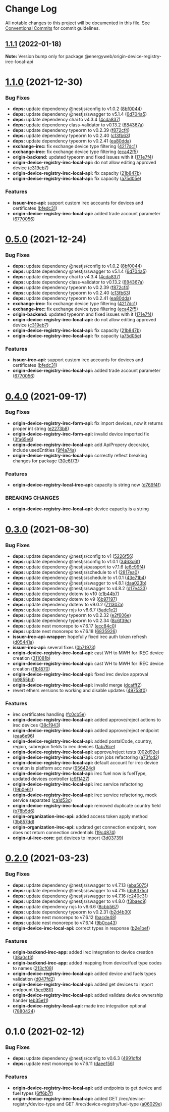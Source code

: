 # Change Log

All notable changes to this project will be documented in this file.
See [Conventional Commits](https://conventionalcommits.org) for commit guidelines.

## [1.1.1](https://github.com/energywebfoundation/origin/compare/@energyweb/origin-device-registry-irec-local-api@1.1.0...@energyweb/origin-device-registry-irec-local-api@1.1.1) (2022-01-18)

**Note:** Version bump only for package @energyweb/origin-device-registry-irec-local-api





# [1.1.0](https://github.com/energywebfoundation/origin/compare/@energyweb/origin-device-registry-irec-local-api@0.4.0...@energyweb/origin-device-registry-irec-local-api@1.1.0) (2021-12-30)


### Bug Fixes

* **deps:** update dependency @nestjs/config to v1.0.2 ([8bf0044](https://github.com/energywebfoundation/origin/commit/8bf0044caab0b59fd6a7f1de6be03fd55c692f8d))
* **deps:** update dependency @nestjs/swagger to v5.1.4 ([6d704a5](https://github.com/energywebfoundation/origin/commit/6d704a56e59550e9076cbf42151045e29579ef88))
* **deps:** update dependency chai to v4.3.4 ([4cda837](https://github.com/energywebfoundation/origin/commit/4cda8376255385f0b8dddbfbbd4652ea36f43c83))
* **deps:** update dependency class-validator to v0.13.2 ([684367a](https://github.com/energywebfoundation/origin/commit/684367a560a8ef40fc7703aaae697c622ef2fbe6))
* **deps:** update dependency typeorm to v0.2.39 ([f872cf4](https://github.com/energywebfoundation/origin/commit/f872cf445f18e8e9686b973dbf7c36e8f08cca17))
* **deps:** update dependency typeorm to v0.2.40 ([c13fb63](https://github.com/energywebfoundation/origin/commit/c13fb6371a005bed3c43771f073eda88020947cd))
* **deps:** update dependency typeorm to v0.2.41 ([ea80dda](https://github.com/energywebfoundation/origin/commit/ea80dda9f029703602a50c874992ca894edf3245))
* **exchange-irec:** fix exchange device type filtering ([4217dc1](https://github.com/energywebfoundation/origin/commit/4217dc1a229b86f213d308757f22bf3fd9f6e6e0))
* **exchange-irec:** fix exchange device type filtering ([eca42f5](https://github.com/energywebfoundation/origin/commit/eca42f56aeeab4dac35d2e910cff48abc0dcb6b0))
* **origin-backend:** updated typeorm and fixed issues with it ([171e7f4](https://github.com/energywebfoundation/origin/commit/171e7f48f374f74e3aec2d99d4d1762e3805d0f5))
* **origin-device-registry-irec-local-api:** do not allow editing approved device ([c319eb7](https://github.com/energywebfoundation/origin/commit/c319eb714fb00134e0109ded39c432852cd44f1f))
* **origin-device-registry-irec-local-api:** fix capacity ([21b847b](https://github.com/energywebfoundation/origin/commit/21b847b7166641ec0e5e3ffb186a20047213b797))
* **origin-device-registry-irec-local-api:** fix capacity ([a75d05e](https://github.com/energywebfoundation/origin/commit/a75d05e58135367f04ba85b189e0e26570bc2004))


### Features

* **issuer-irec-api:** support custom irec accounts for devices and certificates ([bfedc31](https://github.com/energywebfoundation/origin/commit/bfedc31788a4bbd8d700225e5376e4a714333dba))
* **origin-device-registry-irec-local-api:** added trade account parameter ([6770056](https://github.com/energywebfoundation/origin/commit/67700564538b62c319b90b803e0b7286b72fc9c5))





# [0.5.0](https://github.com/energywebfoundation/origin/compare/@energyweb/origin-device-registry-irec-local-api@0.4.0...@energyweb/origin-device-registry-irec-local-api@0.5.0) (2021-12-24)


### Bug Fixes

* **deps:** update dependency @nestjs/config to v1.0.2 ([8bf0044](https://github.com/energywebfoundation/origin/commit/8bf0044caab0b59fd6a7f1de6be03fd55c692f8d))
* **deps:** update dependency @nestjs/swagger to v5.1.4 ([6d704a5](https://github.com/energywebfoundation/origin/commit/6d704a56e59550e9076cbf42151045e29579ef88))
* **deps:** update dependency chai to v4.3.4 ([4cda837](https://github.com/energywebfoundation/origin/commit/4cda8376255385f0b8dddbfbbd4652ea36f43c83))
* **deps:** update dependency class-validator to v0.13.2 ([684367a](https://github.com/energywebfoundation/origin/commit/684367a560a8ef40fc7703aaae697c622ef2fbe6))
* **deps:** update dependency typeorm to v0.2.39 ([f872cf4](https://github.com/energywebfoundation/origin/commit/f872cf445f18e8e9686b973dbf7c36e8f08cca17))
* **deps:** update dependency typeorm to v0.2.40 ([c13fb63](https://github.com/energywebfoundation/origin/commit/c13fb6371a005bed3c43771f073eda88020947cd))
* **deps:** update dependency typeorm to v0.2.41 ([ea80dda](https://github.com/energywebfoundation/origin/commit/ea80dda9f029703602a50c874992ca894edf3245))
* **exchange-irec:** fix exchange device type filtering ([4217dc1](https://github.com/energywebfoundation/origin/commit/4217dc1a229b86f213d308757f22bf3fd9f6e6e0))
* **exchange-irec:** fix exchange device type filtering ([eca42f5](https://github.com/energywebfoundation/origin/commit/eca42f56aeeab4dac35d2e910cff48abc0dcb6b0))
* **origin-backend:** updated typeorm and fixed issues with it ([171e7f4](https://github.com/energywebfoundation/origin/commit/171e7f48f374f74e3aec2d99d4d1762e3805d0f5))
* **origin-device-registry-irec-local-api:** do not allow editing approved device ([c319eb7](https://github.com/energywebfoundation/origin/commit/c319eb714fb00134e0109ded39c432852cd44f1f))
* **origin-device-registry-irec-local-api:** fix capacity ([21b847b](https://github.com/energywebfoundation/origin/commit/21b847b7166641ec0e5e3ffb186a20047213b797))
* **origin-device-registry-irec-local-api:** fix capacity ([a75d05e](https://github.com/energywebfoundation/origin/commit/a75d05e58135367f04ba85b189e0e26570bc2004))


### Features

* **issuer-irec-api:** support custom irec accounts for devices and certificates ([bfedc31](https://github.com/energywebfoundation/origin/commit/bfedc31788a4bbd8d700225e5376e4a714333dba))
* **origin-device-registry-irec-local-api:** added trade account parameter ([6770056](https://github.com/energywebfoundation/origin/commit/67700564538b62c319b90b803e0b7286b72fc9c5))





# [0.4.0](https://github.com/energywebfoundation/origin/compare/@energyweb/origin-device-registry-irec-local-api@0.3.0...@energyweb/origin-device-registry-irec-local-api@0.4.0) (2021-09-17)


### Bug Fixes

* **origin-device-registry-irec-form-api:** fix import devices, now it returns proper int string ([e2273b8](https://github.com/energywebfoundation/origin/commit/e2273b828cbe9bdf15ed2b65029b724f4d830950))
* **origin-device-registry-irec-form-api:** invalid device imported fix ([3fa65e6](https://github.com/energywebfoundation/origin/commit/3fa65e645294b6d9f11f35e4b5b08793c4a04258))
* **origin-device-registry-irec-local-api:** add ApiPropery decorator, include usedEntities ([9f4a74a](https://github.com/energywebfoundation/origin/commit/9f4a74ab3540c81a68905518272c59f8cb229ce5))
* **origin-device-registry-irec-local-api:** correctly reflect breaking changes for package ([30e6f73](https://github.com/energywebfoundation/origin/commit/30e6f731dfe0d0c788be8a45be57a334d28fc6b1))


### Features

* **origin-device-registry-local-irec-api:** capacity is string now ([d769f4f](https://github.com/energywebfoundation/origin/commit/d769f4fc0bd89c3bfe2a077db3f47006c9f6cc33))


### BREAKING CHANGES

* **origin-device-registry-irec-local-api:** device capacity is a string





# [0.3.0](https://github.com/energywebfoundation/origin/compare/@energyweb/origin-device-registry-irec-local-api@0.2.0...@energyweb/origin-device-registry-irec-local-api@0.3.0) (2021-08-30)


### Bug Fixes

* **deps:** update dependency @nestjs/config to v1 ([5226f56](https://github.com/energywebfoundation/origin/commit/5226f56898771fc093590bc0f337296496e945ba))
* **deps:** update dependency @nestjs/config to v1.0.1 ([3463c6f](https://github.com/energywebfoundation/origin/commit/3463c6f197398c159e88b078a9b8581c5f450429))
* **deps:** update dependency @nestjs/passport to v7.1.6 ([e6c99f4](https://github.com/energywebfoundation/origin/commit/e6c99f47c789a30ba3c73969854ebe956838b3be))
* **deps:** update dependency @nestjs/schedule to v1 ([2817ea0](https://github.com/energywebfoundation/origin/commit/2817ea077d2e2c9cd5eb96f5120c204e5b509cb6))
* **deps:** update dependency @nestjs/schedule to v1.0.1 ([43e71b4](https://github.com/energywebfoundation/origin/commit/43e71b464331fb32c38a0937c17aa297e6d4e363))
* **deps:** update dependency @nestjs/swagger to v4.8.1 ([daa023b](https://github.com/energywebfoundation/origin/commit/daa023bdcd20b78aa3dd8af966c8127b57b9d9ad))
* **deps:** update dependency @nestjs/swagger to v4.8.2 ([d17e433](https://github.com/energywebfoundation/origin/commit/d17e433f1fa2a07ea50bd26b423652670436c6ae))
* **deps:** update dependency dotenv to v10 ([c1b44b7](https://github.com/energywebfoundation/origin/commit/c1b44b765b65c94129fb8be7131236de326fac45))
* **deps:** update dependency dotenv to v9 ([6b97197](https://github.com/energywebfoundation/origin/commit/6b971972a5633ba0417c746256d28b96e582028d))
* **deps:** update dependency dotenv to v9.0.2 ([711307a](https://github.com/energywebfoundation/origin/commit/711307a49b0a8a18879fcc80b6127708c2b0953d))
* **deps:** update dependency rxjs to v6.6.7 ([5adc1e2](https://github.com/energywebfoundation/origin/commit/5adc1e219b360b4e3a28e037a1461f5719329cfd))
* **deps:** update dependency typeorm to v0.2.32 ([e2f606e](https://github.com/energywebfoundation/origin/commit/e2f606ee89aec9a5db84138b8df369a0561e08b1))
* **deps:** update dependency typeorm to v0.2.34 ([8c6f39c](https://github.com/energywebfoundation/origin/commit/8c6f39cffcce4cc3d6c3b65daa1a1a883e41aaac))
* **deps:** update nest monorepo to v7.6.17 ([ecc84c0](https://github.com/energywebfoundation/origin/commit/ecc84c0ce3d2d2e47ebe7c667d53adbc6fdd9f6b))
* **deps:** update nest monorepo to v7.6.18 ([6835926](https://github.com/energywebfoundation/origin/commit/6835926dff7764d275b2006084e344c37948b7fa))
* **issuer-irec-api-wrapper:** hopefully fixed irec auth token refresh ([d05441a](https://github.com/energywebfoundation/origin/commit/d05441aaf83506dd3859e12ae955346fd113beb2))
* **issuer-irec-api:** several fixes ([0b71973](https://github.com/energywebfoundation/origin/commit/0b7197317be96dbc21c57ef555793b19e60eef05))
* **origin-device-registry-irec-local-api:** cast WH to MWH for IREC device creation ([311081b](https://github.com/energywebfoundation/origin/commit/311081ba538e84dc397446c38e3b077b9c009fe4))
* **origin-device-registry-irec-local-api:** cast WH to MWH for IREC device creation ([f1b1870](https://github.com/energywebfoundation/origin/commit/f1b18707b7d6e79fe1e5cebc74e892038c8cd5b7))
* **origin-device-registry-irec-local-api:** fixed irec device approval ([b9855bd](https://github.com/energywebfoundation/origin/commit/b9855bd235d73b2e036975ea944e46969c85ac4c))
* **origin-device-registry-irec-local-api:** invalid merge ([dcafff2](https://github.com/energywebfoundation/origin/commit/dcafff2d0b8344f921b926c4016b5776ed4005e3))
* revert ethers versions to working and disable updates ([49753f0](https://github.com/energywebfoundation/origin/commit/49753f0aed3f5e32e861b7bbe1d4a85bd900dce9))


### Features

* irec certificates handling ([fc0cb5e](https://github.com/energywebfoundation/origin/commit/fc0cb5e50c4acff4e16becf1d8d02ff628050c93))
* **origin-device-registry-irec-local-api:** added approve/reject actions to irec devices ([38c1943](https://github.com/energywebfoundation/origin/commit/38c1943ceb23753d724cc4673445db6c7dd04780))
* **origin-device-registry-irec-local-api:** added approve/reject endpoint ([eaa6e96](https://github.com/energywebfoundation/origin/commit/eaa6e9692dd88e9cb926c6986216301407ef8e7d))
* **origin-device-registry-irec-local-api:** added postalCode, country, region, subregion fields to irec devices ([1ab76ce](https://github.com/energywebfoundation/origin/commit/1ab76ce67d2292532dc997cc680c7812c18e1b06))
* **origin-device-registry-irec-local-api:** approve/reject tests ([002d92e](https://github.com/energywebfoundation/origin/commit/002d92e8d4bf0ca099e8ec4bf8e8d8884c645f2e))
* **origin-device-registry-irec-local-api:** cron jobs refactoring ([a73fcd2](https://github.com/energywebfoundation/origin/commit/a73fcd269aea2569e369f6955eea65c82ef58943))
* **origin-device-registry-irec-local-api:** default account for irec device creation is platform acc now ([956424d](https://github.com/energywebfoundation/origin/commit/956424deb7168514a064803887e24d6042dbc89a))
* **origin-device-registry-irec-local-api:** irec fuel now is fuelType, updated devices controller ([c9f1427](https://github.com/energywebfoundation/origin/commit/c9f1427ee760a21da14ab73da40c2de2c64c5a70))
* **origin-device-registry-irec-local-api:** irec service refactoring ([19b0e61](https://github.com/energywebfoundation/origin/commit/19b0e6182dc07da07dc37b03d7683236a4a9ab6f))
* **origin-device-registry-irec-local-api:** irec service refactoring, mock service separated ([ca1d53c](https://github.com/energywebfoundation/origin/commit/ca1d53c81f28ac6db3d3e778bf89e66517e68fd2))
* **origin-device-registry-irec-local-api:** removed duplicate country field ([b78b5d6](https://github.com/energywebfoundation/origin/commit/b78b5d60e813edc0dd596f900e48683141c91537))
* **origin-organization-irec-api:** added access token apply method ([3b857dd](https://github.com/energywebfoundation/origin/commit/3b857ddfdb31e7b009950af3121d3b8141fcc204))
* **origin-organization-irec-api:** updated get connection endpoint, now does not return connection credentials ([19c4874](https://github.com/energywebfoundation/origin/commit/19c48740c6fbd8cf2fc65f632d3269c07cc5cf16))
* **origin-ui-irec-core:** get devices to import ([3d03739](https://github.com/energywebfoundation/origin/commit/3d0373965167208dd3d09125ebd88bd57c1bf364))





# [0.2.0](https://github.com/energywebfoundation/origin/compare/@energyweb/origin-device-registry-irec-local-api@0.1.0...@energyweb/origin-device-registry-irec-local-api@0.2.0) (2021-03-23)


### Bug Fixes

* **deps:** update dependency @nestjs/swagger to v4.7.13 ([eba5075](https://github.com/energywebfoundation/origin/commit/eba5075f1578f2ae9d382cc4a955487eaa50d3bb))
* **deps:** update dependency @nestjs/swagger to v4.7.15 ([d58375c](https://github.com/energywebfoundation/origin/commit/d58375c74ffc3de71381e7bab7d65b5040340f6d))
* **deps:** update dependency @nestjs/swagger to v4.7.16 ([c240c31](https://github.com/energywebfoundation/origin/commit/c240c31cba4af09d322426ef09e80e89ea561f5d))
* **deps:** update dependency @nestjs/swagger to v4.8.0 ([f3baec9](https://github.com/energywebfoundation/origin/commit/f3baec98c786542549f87b0d5f2e8c3d425ea638))
* **deps:** update dependency rxjs to v6.6.6 ([8cbb567](https://github.com/energywebfoundation/origin/commit/8cbb567986449af7be85aab7fde3ea0eff6d3490))
* **deps:** update dependency typeorm to v0.2.31 ([b2d4b30](https://github.com/energywebfoundation/origin/commit/b2d4b30d90985597a1b55fb25860b5259769cffc))
* **deps:** update nest monorepo to v7.6.12 ([bacde48](https://github.com/energywebfoundation/origin/commit/bacde48160b73749f5e476b73bbafcef55902aba))
* **deps:** update nest monorepo to v7.6.14 ([9b0ca43](https://github.com/energywebfoundation/origin/commit/9b0ca4312c548681e752ba0e49d0a5a03350ae2e))
* **origin-device-irec-local-api:** correct types in response ([b2e1bef](https://github.com/energywebfoundation/origin/commit/b2e1bef45a2bea9192c45aafdc196a0dc92d5d89))


### Features

* **origin-backend-irec-app:** added irec integration to device creation ([38a0cf3](https://github.com/energywebfoundation/origin/commit/38a0cf36741503f08fec58a795fcf1d3f985b0d8))
* **origin-backend-irec-app:** added mapping from device/fuel type codes to names ([213cf08](https://github.com/energywebfoundation/origin/commit/213cf083be0317795a299c6e492962573a13bba7))
* **origin-device-registry-irec-local-api:** added device and fuels types validation ([d047fd2](https://github.com/energywebfoundation/origin/commit/d047fd21c2ba3fe9559d8fc88e8992f6705ff83e))
* **origin-device-registry-irec-local-api:** added get devices to import endpount ([5ec98ff](https://github.com/energywebfoundation/origin/commit/5ec98ffb3676524b74f1a608c66accc15a21c833))
* **origin-device-registry-irec-local-api:** added validate device ownership hander ([eb35e11](https://github.com/energywebfoundation/origin/commit/eb35e1103048bbca16414a5ad8a62c0f8c9baa10))
* **origin-device-registry-local-api:** made irec integration optional ([7880424](https://github.com/energywebfoundation/origin/commit/78804244f4917cd9dd0bcadb5e7d36a6cb17ae6e))





# 0.1.0 (2021-02-12)


### Bug Fixes

* **deps:** update dependency @nestjs/config to v0.6.3 ([4991dfb](https://github.com/energywebfoundation/origin/commit/4991dfb918ce7efb6d0a8bd72a011c825b3aec46))
* **deps:** update nest monorepo to v7.6.11 ([daee156](https://github.com/energywebfoundation/origin/commit/daee156b9c315c527311f0c78ffbdf4226b6785a))


### Features

* **origin-device-registry-irec-local-api:** add endpoints to get device and fuel types ([6ff6b7f](https://github.com/energywebfoundation/origin/commit/6ff6b7fb15d7813140ea701846736a1f779ba788))
* **origin-device-registry-irec-local-api:** added GET /irec/device-registry/device-type and GET /irec/device-registry/fuel-type ([a06029e](https://github.com/energywebfoundation/origin/commit/a06029e493cadf8fc5b64accc21cddd6ffc798a3))
